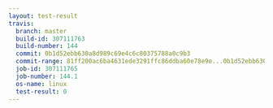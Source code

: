 ```yaml
---
layout: test-result
travis:
  branch: master
  build-id: 307111763
  build-number: 144
  commit: 0b1d52ebb630a8d989c69e4c6c80375788a0c9b3
  commit-range: 81ff200ac6ba4631ede3291ffc86ddba60e78e9e...0b1d52ebb630a8d989c69e4c6c80375788a0c9b3
  job-id: 307111765
  job-number: 144.1
  os-name: linux
  test-result: 0
---
```

